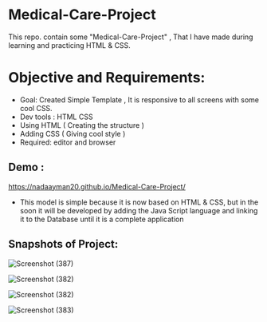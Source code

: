 # Medical-Care-Project

This repo. contain some "Medical-Care-Project" , That I have made during learning and practicing HTML & CSS.

# Objective and Requirements:

* Goal: Created Simple Template , It is responsive to all screens with some cool CSS.
* Dev tools   :   HTML   CSS
* Using HTML ( Creating the structure )
* Adding CSS ( Giving cool style )
* Required: editor and browser

## Demo :
 https://nadaayman20.github.io/Medical-Care-Project/
 
 * This model is simple because it is now based on HTML & CSS, but in the soon  it will be developed by adding the Java Script language and linking it to the Database until it is a complete application

## Snapshots of Project:

![Screenshot (387)](https://user-images.githubusercontent.com/76060283/192342135-7e065f9f-305f-4792-96cc-cfd94fb0b8e9.png)

![Screenshot (382)](https://user-images.githubusercontent.com/76060283/192343252-9c703f33-4bf1-4ff3-9af7-c50a46a579d7.png)

![Screenshot (382)](https://user-images.githubusercontent.com/76060283/192341340-61c4648c-ee69-477f-a55f-4af5376595ee.png)

![Screenshot (383)](https://user-images.githubusercontent.com/76060283/192341412-4d42d0d4-7973-4315-933a-dbebcbacef5d.png)




